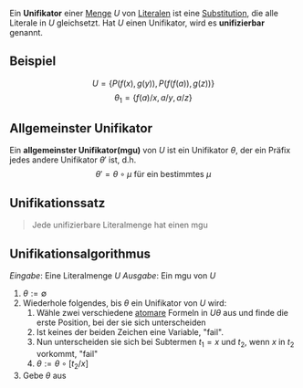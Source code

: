 Ein __Unifikator__ einer [Menge](Mengen.md) $U$ von [Literalen](Literal.md) ist eine [Substitution](Substitution.md), die alle Literale in $U$ gleichsetzt. Hat $U$ einen Unifikator, wird es __unifizierbar__ genannt.

## Beispiel

$$U = \lbrace P(f(x), g(y)), P(f(f(a)), g(z))\rbrace$$
$$\theta_1 = \lbrace f(a)/x, a/y, a/z\rbrace$$

## Allgemeinster Unifikator

Ein __allgemeinster Unifikator(mgu)__ von $U$ ist ein Unifikator $\theta$, der ein Präfix jedes andere Unifikator $\theta'$ ist, d.h.
$$\theta' = \theta \circ \mu \text{ für ein bestimmtes }\mu$$


## Unifikationssatz

> Jede unifizierbare Literalmenge hat einen mgu

## Unifikationsalgorithmus

_Eingabe_: Eine Literalmenge $U$
_Ausgabe_: Ein mgu von $U$

1. $\theta := \emptyset$
2. Wiederhole folgendes, bis $\theta$ ein Unifikator von $U$ wird:
	1. Wähle zwei verschiedene [atomare](Logik/Atom.md) Formeln in $U\theta$ aus und finde die erste Position, bei der sie sich unterscheiden
	2. Ist keines der beiden Zeichen eine Variable, "fail".
	3. Nun unterscheiden sie sich bei Subtermen $t_1 = x$ und $t_2$, wenn $x$ in $t_2$ vorkommt, "fail"
	4. $\theta := \theta \circ [t_2 / x]$
3.  Gebe $\theta$ aus